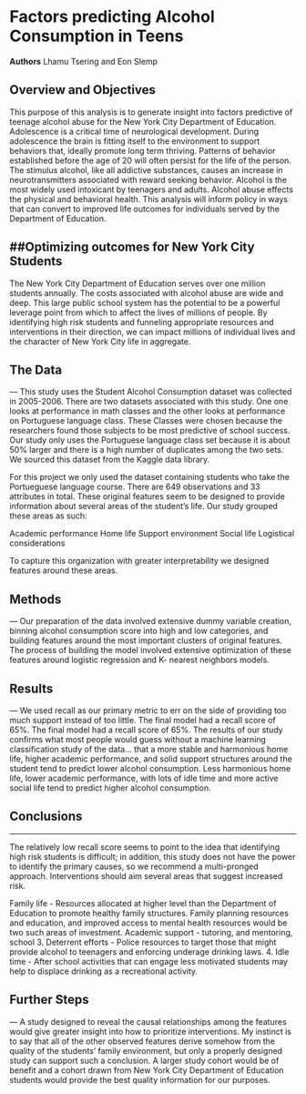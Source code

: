 
# Factors predicting Alcohol Consumption in Teens
**Authors** Lhamu Tsering and Eon Slemp

## Overview and Objectives
This purpose of this analysis is to generate insight into factors predictive of teenage alcohol abuse for the New York City Department of Education.   Adolescence is a critical time of neurological development.  During adolescence the brain is fitting itself to the environment to support behaviors that, ideally promote long term thriving.   Patterns of behavior established before the age of 20 will often persist for the life of the person.  The stimulus alcohol, like all addictive substances, causes an increase in neurotransmitters associated with reward seeking behavior.    Alcohol is the most widely used intoxicant by teenagers and adults.  Alcohol abuse effects the physical and behavioral health.  This analysis will inform policy in ways that can convert to improved life outcomes for individuals served by the Department of Education.

##Optimizing outcomes for New York City Students
---
The New York City Department of Education serves over one million students annually.  The costs associated with alcohol abuse are wide and deep.  This large public school system has the potential to be a powerful leverage point from which to affect the lives of millions of people.  By identifying high risk students and funneling appropriate resources and interventions in their direction, we can impact millions of individual lives and the character of New York City life in aggregate.  

## The Data 
—
This study uses the Student Alcohol Consumption dataset was collected in 2005-2006.  There are two datasets associated with this study.  One one looks at performance in math classes and the other looks at performance on Portuguese language class.  These Classes were chosen because the researchers found those subjects to be most predictive of school success.  Our study only uses the Portuguese language class set because it is about 50% larger and there is a high number of duplicates among the two sets.   We sourced this dataset from the Kaggle data library.

For this project we only used the dataset containing students who take the Portueguese language course. There are 649 observations and 33 attributes in total.  These original features seem to be designed to provide information about several areas of the student’s life.  Our study grouped these areas as such:

 Academic performance
 Home life
 Support environment
 Social life
 Logistical considerations

To capture this organization with greater interpretability we designed features around these areas.  

## Methods
—
Our preparation of the data involved extensive dummy variable creation, binning alcohol consumption score into high and low categories, and building features around the most important clusters of original features.  
The process of building the model involved extensive optimization of these features around logistic regression and K- nearest neighbors models. 

## Results
—
We used recall as our primary metric to err on the side of providing too much support instead of too little.  The final model had a recall score of 65%.  The final model had a recall score of 65%.  The results of our study confirms what most people would guess without a machine learning classification study of the data… that a more stable and harmonious home life, higher academic performance, and solid support structures around the student tend to predict lower alcohol consumption.  Less harmonious home life, lower academic performance, with lots of idle time and more active social life tend to predict higher alcohol consumption. 

## Conclusions
---
The relatively low recall score seems to point to the idea that identifying high risk students is difficult; in addition, this study does not have the power to identify the primary causes, so we recommend a multi-pronged approach. Interventions should aim several areas that suggest increased risk.  

Family life - Resources allocated at higher level than the Department of Education to promote healthy family structures.  Family planning resources and education, and improved access to mental health resources would be two such areas of investment.
Academic support - tutoring, and mentoring, school
3.   Deterrent efforts - Police resources to target those that might provide alcohol to teenagers 		            	and enforcing underage drinking laws.
4.   Idle time - After school activities that can engage less motivated students may help to 			displace drinking as a recreational activity.

## Further Steps
—
A study designed to reveal the causal relationships among the features would give greater insight into how to prioritize interventions.  My instinct is to say that all of the other observed features derive somehow from the quality of the students’ family environment,  but only a properly designed study can support such a conclusion.  A larger study cohort would be of benefit and a cohort drawn from New York City Department of Education students would provide the best quality information for our purposes.
